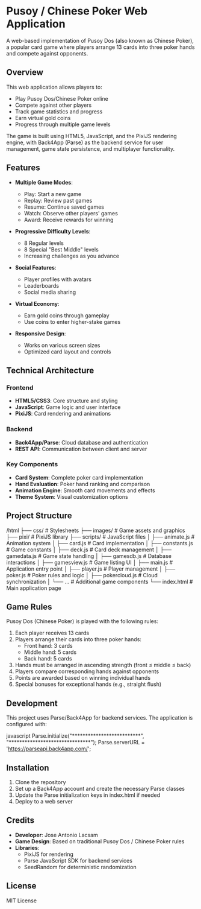 # Pusoy / Chinese Poker Web Application

A web-based implementation of Pusoy Dos (also known as Chinese Poker), a popular card game where players arrange 13 cards into three poker hands and compete against opponents.

## Overview

This web application allows players to:
- Play Pusoy Dos/Chinese Poker online
- Compete against other players
- Track game statistics and progress
- Earn virtual gold coins
- Progress through multiple game levels

The game is built using HTML5, JavaScript, and the PixiJS rendering engine, with Back4App (Parse) as the backend service for user management, game state persistence, and multiplayer functionality.

## Features

- **Multiple Game Modes**:
  - Play: Start a new game
  - Replay: Review past games
  - Resume: Continue saved games
  - Watch: Observe other players' games
  - Award: Receive rewards for winning

- **Progressive Difficulty Levels**:
  - 8 Regular levels
  - 8 Special "Best Middle" levels
  - Increasing challenges as you advance

- **Social Features**:
  - Player profiles with avatars
  - Leaderboards
  - Social media sharing

- **Virtual Economy**:
  - Earn gold coins through gameplay
  - Use coins to enter higher-stake games

- **Responsive Design**:
  - Works on various screen sizes
  - Optimized card layout and controls

## Technical Architecture

### Frontend
- **HTML5/CSS3**: Core structure and styling
- **JavaScript**: Game logic and user interface
- **PixiJS**: Card rendering and animations

### Backend
- **Back4App/Parse**: Cloud database and authentication
- **REST API**: Communication between client and server

### Key Components
- **Card System**: Complete poker card implementation
- **Hand Evaluation**: Poker hand ranking and comparison
- **Animation Engine**: Smooth card movements and effects
- **Theme System**: Visual customization options

## Project Structure


/html
├── css/                  # Stylesheets
├── images/               # Game assets and graphics
├── pixi/                 # PixiJS library
├── scripts/              # JavaScript files
│   ├── animate.js        # Animation system
│   ├── card.js           # Card implementation
│   ├── constants.js      # Game constants
│   ├── deck.js           # Card deck management
│   ├── gamedata.js       # Game state handling
│   ├── gamesdb.js        # Database interactions
│   ├── gamesview.js      # Game listing UI
│   ├── main.js           # Application entry point
│   ├── player.js         # Player management
│   ├── poker.js          # Poker rules and logic
│   ├── pokercloud.js     # Cloud synchronization
│   └── ...               # Additional game components
└── index.html            # Main application page

## Game Rules

Pusoy Dos (Chinese Poker) is played with the following rules:

1. Each player receives 13 cards
2. Players arrange their cards into three poker hands:
   - Front hand: 3 cards
   - Middle hand: 5 cards
   - Back hand: 5 cards
3. Hands must be arranged in ascending strength (front ≤ middle ≤ back)
4. Players compare corresponding hands against opponents
5. Points are awarded based on winning individual hands
6. Special bonuses for exceptional hands (e.g., straight flush)

## Development

This project uses Parse/Back4App for backend services. The application is configured with:

javascript
Parse.initialize("**************************", "*******************************");
Parse.serverURL = 'https://parseapi.back4app.com/';

## Installation

1. Clone the repository
2. Set up a Back4App account and create the necessary Parse classes
3. Update the Parse initialization keys in index.html if needed
4. Deploy to a web server

## Credits

- **Developer**: Jose Antonio Lacsam
- **Game Design**: Based on traditional Pusoy Dos / Chinese Poker rules
- **Libraries**: 
  - PixiJS for rendering
  - Parse JavaScript SDK for backend services
  - SeedRandom for deterministic randomization

## License

MIT License
